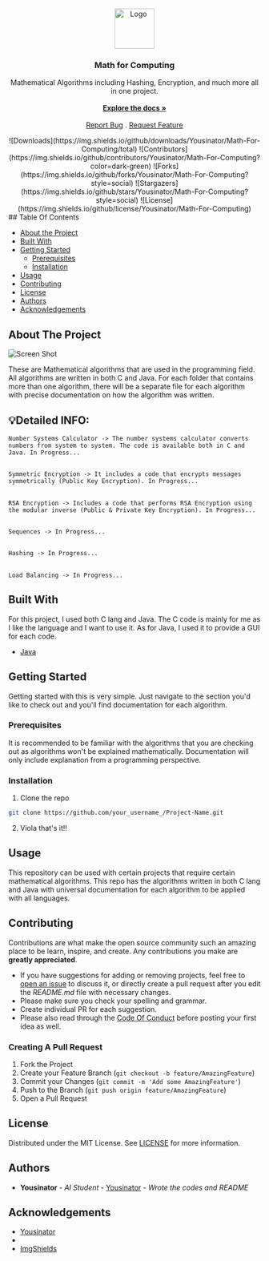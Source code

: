 <br/>
<p align="center">
  <a href="https://github.com/Yousinator/Math-For-Computing">
    <img src="https://github.com/ShaanCoding/ReadME-Generator/blob/main/images/logo.png" alt="Logo" width="80" height="80">
  </a>

  <h3 align="center">Math for Computing</h3>

  <p align="center">
    Mathematical Algorithms including Hashing, Encryption, and much more all in one project.
    <br/>
    <br/>
    <a href="https://github.com/Yousinator/Math-For-Computing"><strong>Explore the docs »</strong></a>
    <br/>
    <br/>
    <a href="https://github.com/Yousinator/Math-For-Computing/issues">Report Bug</a>
    .
    <a href="https://github.com/Yousinator/Math-For-Computing/issues">Request Feature</a>
  </p>
</p>
<div align ="center">
![Downloads](https://img.shields.io/github/downloads/Yousinator/Math-For-Computing/total) ![Contributors](https://img.shields.io/github/contributors/Yousinator/Math-For-Computing?color=dark-green) ![Forks](https://img.shields.io/github/forks/Yousinator/Math-For-Computing?style=social) ![Stargazers](https://img.shields.io/github/stars/Yousinator/Math-For-Computing?style=social) ![License](https://img.shields.io/github/license/Yousinator/Math-For-Computing) 
</div>
## Table Of Contents

* [About the Project](#about-the-project)
* [Built With](#built-with)
* [Getting Started](#getting-started)
  * [Prerequisites](#prerequisites)
  * [Installation](#installation)
* [Usage](#usage)
* [Contributing](#contributing)
* [License](#license)
* [Authors](#authors)
* [Acknowledgements](#acknowledgements)

## About The Project

![Screen Shot](https://d2r55xnwy6nx47.cloudfront.net/uploads/2019/04/Multiplication_1920x1080_Lede.gif)


These are Mathematical algorithms that are used in the programming field. All algorithms are written in both C and Java. For each folder that contains more than one algorithm, there will be a separate file for each algorithm with precise documentation on how the algorithm was written.



## 💡Detailed INFO:

``` Number Systems Calculator -> The number systems calculator converts numbers from system to system. The code is available both in C and Java. In Progress... ```
##
``` Symmetric Encryption -> It includes a code that encrypts messages symmetrically (Public Key Encryption). In Progress... ```
##
``` RSA Encryption -> Includes a code that performs RSA Encryption using the modular inverse (Public & Private Key Encryption). In Progress... ```
##
``` Sequences -> In Progress... ```
##
``` Hashing -> In Progress... ```
##
```Load Balancing -> In Progress... ```
##


## Built With

For this project, I used both C lang and Java. The C code is mainly for me as I like the language and I want to use it. As for Java, I used it to provide a GUI for each code.

* [Java]()

## Getting Started

Getting started with this is very simple. Just navigate to the section you'd like to check out and you'll find documentation for each algorithm.

### Prerequisites

It is recommended to be familiar with the algorithms that you are checking out as algorithms won't be explained mathematically. Documentation will only include explanation from a programming perspective. 

### Installation

1. Clone the repo
```sh
git clone https://github.com/your_username_/Project-Name.git
```
2. Viola that's it!!


## Usage

This repository can be used with certain projects that require certain mathematical algorithms. This repo has the algorithms written in both C lang and Java with universal documentation for each algorithm to be applied with all languages.

## Contributing

Contributions are what make the open source community such an amazing place to be learn, inspire, and create. Any contributions you make are **greatly appreciated**.
* If you have suggestions for adding or removing projects, feel free to [open an issue](https://github.com/Yousinator/Math-For-Computing/issues/new) to discuss it, or directly create a pull request after you edit the *README.md* file with necessary changes.
* Please make sure you check your spelling and grammar.
* Create individual PR for each suggestion.
* Please also read through the [Code Of Conduct](https://github.com/Yousinator/Math-For-Computing/blob/main/CODE_OF_CONDUCT.md) before posting your first idea as well.

### Creating A Pull Request

1. Fork the Project
2. Create your Feature Branch (`git checkout -b feature/AmazingFeature`)
3. Commit your Changes (`git commit -m 'Add some AmazingFeature'`)
4. Push to the Branch (`git push origin feature/AmazingFeature`)
5. Open a Pull Request

## License

Distributed under the MIT License. See [LICENSE](https://github.com/Yousinator/Math-For-Computing/blob/main/LICENSE.md) for more information.

## Authors

* **Yousinator** - *AI Student* - [Yousinator](https://github.com/Yousinator/) - *Wrote the codes and README*

## Acknowledgements

* [Yousinator](https://github.com/Yousinator)
* []()
* [ImgShields](https://shields.io/)
